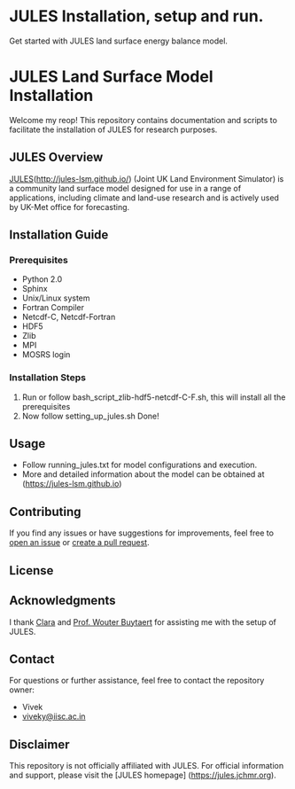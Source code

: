 # JULES Installation, setup and run.
Get started with JULES land surface energy balance model.
# JULES Land Surface Model Installation
Welcome my reop! This repository contains documentation and scripts to facilitate the installation of JULES for research purposes.

## JULES Overview
[JULES](https://jules.jchmr.org)(http://jules-lsm.github.io/) (Joint UK Land Environment Simulator) is a community land surface model designed for use in a range of applications, including climate and land-use research and is actively used by UK-Met office for forecasting.

## Installation Guide

### Prerequisites
- Python 2.0
- Sphinx
- Unix/Linux system
- Fortran Compiler
- Netcdf-C, Netcdf-Fortran
- HDF5
- Zlib
- MPI
- MOSRS login
### Installation Steps
1. Run or follow bash_script_zlib-hdf5-netcdf-C-F.sh, this will install all the prerequisites
2. Now follow setting_up_jules.sh
Done!
## Usage
- Follow running_jules.txt for model configurations and execution.
- More and detailed information about the model can be obtained at (https://jules-lsm.github.io)

## Contributing

If you find any issues or have suggestions for improvements, feel free to [open an issue](https://github.com/yourusername/your-repo/issues) or [create a pull request](https://github.com/yourusername/your-repo/pulls).

## License

## Acknowledgments

I thank [Clara](https://github.com/claragimenojesus) and [Prof. Wouter Buytaert](https://github.com/ICHydro) for assisting me with the setup of JULES. 

## Contact

For questions or further assistance, feel free to contact the repository owner:

- Vivek
- viveky@iisc.ac.in

## Disclaimer

This repository is not officially affiliated with JULES. For official information and support, please visit the [JULES homepage] (https://jules.jchmr.org).

